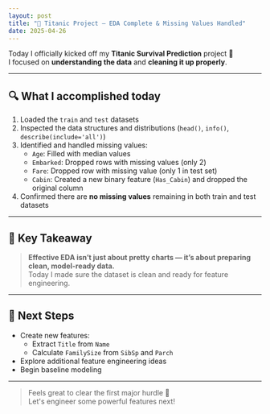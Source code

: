 ```yaml
---
layout: post
title: "🚢 Titanic Project – EDA Complete & Missing Values Handled"
date: 2025-04-26
---
```


Today I officially kicked off my **Titanic Survival Prediction** project 🚀  
I focused on **understanding the data** and **cleaning it up properly**.

---

## 🔍 What I accomplished today

1. Loaded the `train` and `test` datasets  
2. Inspected the data structures and distributions (`head()`, `info()`, `describe(include='all')`)  
3. Identified and handled missing values:
   - `Age`: Filled with median values
   - `Embarked`: Dropped rows with missing values (only 2)
   - `Fare`: Dropped row with missing value (only 1 in test set)
   - `Cabin`: Created a new binary feature (`Has_Cabin`) and dropped the original column
4. Confirmed there are **no missing values** remaining in both train and test datasets

---

## 🧠 Key Takeaway

> **Effective EDA isn’t just about pretty charts — it’s about preparing clean, model-ready data.**  
> Today I made sure the dataset is clean and ready for feature engineering.

---

## 🧩 Next Steps

- Create new features:
  - Extract `Title` from `Name`
  - Calculate `FamilySize` from `SibSp` and `Parch`
- Explore additional feature engineering ideas
- Begin baseline modeling

---

> Feels great to clear the first major hurdle 🏁  
> Let's engineer some powerful features next!
